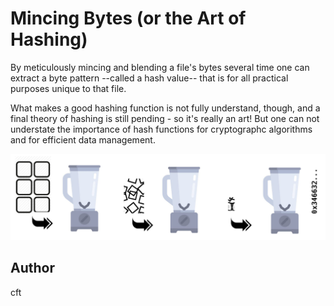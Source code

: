 <!-- BEGIN TITLE -->
# Mincing Bytes (or the Art of Hashing)
<!-- END TITLE -->

<!-- BEGIN BODY -->

By meticulously mincing and blending a file's bytes several time one
can extract a byte pattern --called a hash value-- that is for all
practical purposes unique to that file.

What makes a good hashing function is not fully understand, though,
and a final theory of hashing is still pending - so it's really an
art! But one can not understate the importance of hash functions for
cryptographc algorithms and for efficient data management.

<!-- END BODY -->

![sequende of blenders](../images/image-010-hash_fct.png)

## Author
<!-- BEGIN AUTHOR -->
cft
<!-- END AUTHOR -->
